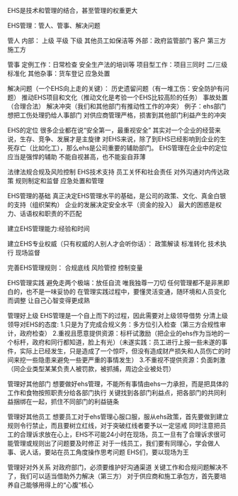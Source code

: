 EHS是技术和管理的结合，甚至管理的权重更大

EHS管理：管人、管事、解决问题

管人
内部：
上级 平级 下级 其他员工如保洁等
外部：政府监管部门 客户 第三方 施工方

管事
定例工作：日常检查 安全生产法的培训等
项目型工作：项目三同时 二/三级标准化 其他杂事：货车登记 应急处置

解决问题（一个EHS向上走的关键）：
历史遗留问题（有一堆工伤：安全防护有问题）
推动EHS项目和文化（推动文化是考验一个EHS比较高阶的任务）
事故处置（合理合法）
解决冲突（我们和其他部门有推动性工作的冲突）
例子：ehs部门想把工伤处理扔给人事部门
      对供应商管理严格，损害到其他部门利益产生的冲突

EHS的定位
很多企业都在说“安全第一，最重视安全”
其实对一个企业的经营来说，生存、竞争、发展才是主旋律
对EHS来说，除了到EHS已经影响到企业的生死存亡（比如化工），那么ehs是公司重要的辅助部门。
EHS管理在企业中的定位应当是强悍的辅助
不能自视甚高，也不能妄自菲薄

法律法规合规及风险控制
EHS技术支持
员工关怀和社会责任
对外沟通对内传达政策
规则制定和监督
应急处置和管理

EHS管理的基础
真正决定EHS管理水平的基础，是公司的政策、文化、真金白银的支持（组织架构）
企业的发展决定安全水平（资金的投入）
最大的困惑是权力、话语权和职责的不匹配


建立EHS管理能力:经验和时间

建立EHS专业权威（只有权威的人别人才会听你话）：
政策解读
标准转化
技术执行
现场监督

完善EHS管理规则：
合规底线
风险管控
控制变量

EHS管理实践
避免走两个极端：放任自流 唯我独尊一刀切
任何管理都不是非黑即白的，也不是一味妥协的
在管理实践过程中，要懂灵活变通，随环境和人员变化而调整
让自己心智变得更成熟

管理好上级
EHS管理是一个自上而下的过程，因此需要对上级领导借势
分清上级领导对EHS的态度:
1.只是为了完成合规义务：多方位引入检查（第三方合规性审计，政府检查）
2.重视且愿意提供资源：标杆试激励（把企业的ehs作为当地的一个标杆，政府和同行都知道，脸上有光）（未遂实践：员工进行上报一些未遂的事件，实际上已经发生，只是造成了一个惊吓，但没有造成财产损失和人员伤亡的时间来挖一些隐患来避免一些更严重的事情发生）
3.不重视不提供资源：负面刺激（同企业类型某某负责人被罚款，被抓捕，周边企业被处罚）

管理好其他部门
想要做好ehs管理，不能所有事情由ehs一力承担，而是把具体的工作和食物按照职责分给各部门执行
关键找到各部门利益点，把各部门的共同利益捆绑在一起，抓住不同部门的利益链条

管理好其他员工
想要员工对于ehs管理心服口服，服从ehs政策，首先要做到建立规则令行禁止，而且要树立红线，对于突破红线者要予以一定惩戒
同时注意把员工的合理诉求放在心上，EHS不可能24小时在现场，员工一旦有了合理诉求很可能管理或规则出了问题要及时修正
对于一线员工，我们要有同理心，学会做人事、说人话，要站在员工角度操作思考问题
EHS们，要以现场为王

管理好对外关系
对政府部门，必须要维护好沟通渠道
关键工作和合规问题解决不了，我们可以适当借助外力解决（第三方）
对于供应商和施工承包方，首先要培养自己能够用得上的“心腹”核心

